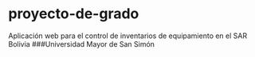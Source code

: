 # proyecto-de-grado
Aplicación web para el control de inventarios de equipamiento en el SAR Bolivia
###Universidad Mayor de San Simón
